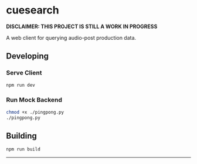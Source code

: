 # cuesearch

**DISCLAIMER: THIS PROJECT IS STILL A WORK IN PROGRESS**

A web client for querying audio-post production data.

## Developing

### Serve Client

```bash
npm run dev
```

### Run Mock Backend

```bash
chmod +x ./pingpong.py
./pingpong.py
```

## Building

```bash
npm run build
```

___
